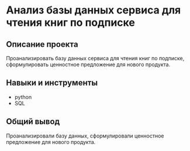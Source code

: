 # Анализ базы данных сервиса для чтения книг по подписке
## Описание проекта
Проанализировать базу данных сервиса для чтения книг по подписке, сформулировать ценностное предложение для нового продукта.
## Навыки и инструменты
- python
- SQL
## Общий вывод
Проанализировали базу данных, сформулировали ценностное предложение для нового продукта.
